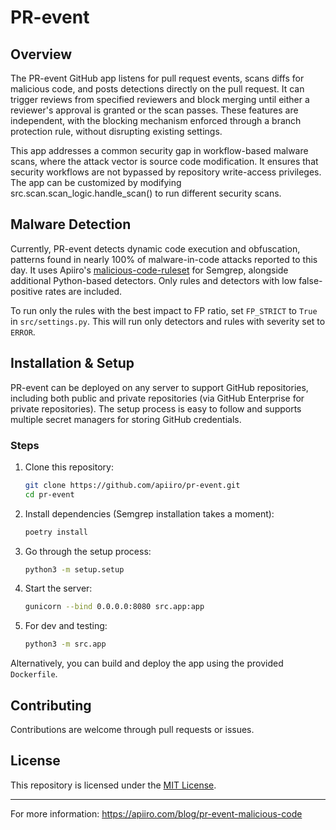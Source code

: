 # PR-event

## Overview

The PR-event GitHub app listens for pull request events, scans diffs for malicious code, and posts detections directly on the pull request. It can trigger reviews from specified reviewers and block merging until either a reviewer's approval is granted or the scan passes. These features are independent, with the blocking mechanism enforced through a branch protection rule, without disrupting existing settings.

This app addresses a common security gap in workflow-based malware scans, where the attack vector is source code modification. It ensures that security workflows are not bypassed by repository write-access privileges. The app can be customized by modifying src.scan.scan_logic.handle_scan() to run different security scans.

## Malware Detection

Currently, PR-event detects dynamic code execution and obfuscation, patterns found in nearly 100% of malware-in-code attacks reported to this day. It uses Apiiro's [malicious-code-ruleset](https://github.com/apiiro/malicious-code-ruleset.git) for Semgrep, alongside additional Python-based detectors. Only rules and detectors with low false-positive rates are included. 

To run only the rules with the best impact to FP ratio, set `FP_STRICT` to `True` in `src/settings.py`. This will run only detectors and rules with severity set to `ERROR`.

## Installation & Setup

PR-event can be deployed on any server to support GitHub repositories, including both public and private repositories (via GitHub Enterprise for private repositories). The setup process is easy to follow and supports multiple secret managers for storing GitHub credentials.

### Steps
1. Clone this repository:
   ```bash
   git clone https://github.com/apiiro/pr-event.git
   cd pr-event
   ```
2. Install dependencies (Semgrep installation takes a moment):
   ```bash
   poetry install
   ```
3. Go through the setup process:
   ```bash
   python3 -m setup.setup
   ```
4. Start the server:
   ```bash
   gunicorn --bind 0.0.0.0:8080 src.app:app 
   ```
5. For dev and testing:
   ```bash
   python3 -m src.app 
   ```

Alternatively, you can build and deploy the app using the provided `Dockerfile`.


## Contributing

Contributions are welcome through pull requests or issues.

## License

This repository is licensed under the [MIT License](LICENSE).

---

For more information:
https://apiiro.com/blog/pr-event-malicious-code
